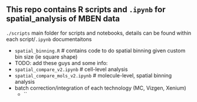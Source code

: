 ## This repo contains R scripts and `.ipynb` for spatial_analysis of MBEN data
`./scripts` main folder for scripts and notebooks, details can be found within each script/`.ipynb` documentaitons
  - `spatial_binning.R` # contains code to do spatial binning given custom bin size (ie square shape)
  - TODO: add these guys and some info:
  - `spatial_compare_v2.ipynb` # cell-level analysis
  - `spatial_compare_mols_v2.ipynb` # molecule-level, spatial binning analysis
  - batch correction/integration of each technology (MC, Vizgen, Xenium)
    - ``

